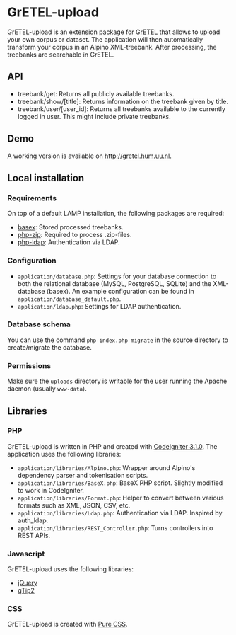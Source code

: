 # GrETEL-upload

GrETEL-upload is an extension package for [GrETEL](https://github.com/UiL-OTS-labs/GrETEL) that allows to upload your own corpus or dataset.
The application will then automatically transform your corpus in an Alpino XML-treebank. 
After processing, the treebanks are searchable in GrETEL.

## API

* treebank/get: Returns all publicly available treebanks.
* treebank/show/[title]: Returns information on the treebank given by title.
* treebank/user/[user_id]: Returns all treebanks available to the currently logged in user. This might include private treebanks.

## Demo

A working version is available on http://gretel.hum.uu.nl.

## Local installation

### Requirements

On top of a default LAMP installation, the following packages are required:

* [basex](https://packages.debian.org/stable/basex): Stored processed treebanks.
* [php-zip](https://packages.debian.org/sid/php-zip): Required to process .zip-files.
* [php-ldap](https://packages.debian.org/sid/php-ldap): Authentication via LDAP.

### Configuration

* `application/database.php`: Settings for your database connection to both the relational database (MySQL, PostgreSQL, SQLite) and the XML-database (basex). An example configuration can be found in `application/database_default.php`.
* `application/ldap.php`: Settings for LDAP authentication.

### Database schema

You can use the command `php index.php migrate` in the source directory to create/migrate the database.

### Permissions

Make sure the `uploads` directory is writable for the user running the Apache daemon (usually `www-data`).

## Libraries

### PHP

GrETEL-upload is written in PHP and created with [CodeIgniter 3.1.0](https://www.codeigniter.com/).
The application uses the following libraries:

* `application/libraries/Alpino.php`: Wrapper around Alpino's dependency parser and tokenisation scripts.
* `application/libraries/BaseX.php`: BaseX PHP script. Slightly modified to work in CodeIgniter.
* `application/libraries/Format.php`: Helper to convert between various formats such as XML, JSON, CSV, etc.
* `application/libraries/Ldap.php`: Authentication via LDAP. Inspired by auth_ldap.
* `application/libraries/REST_Controller.php`: Turns controllers into REST APIs. 

### Javascript

GrETEL-upload uses the following libraries:

* [jQuery](https://jquery.com/)
* [qTip2](http://qtip2.com/)

### CSS

GrETEL-upload is created with [Pure CSS](http://purecss.io/).
